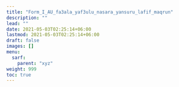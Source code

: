 ```yaml
---
title: "Form_I_AU_fa3ala_yaf3ulu_nasara_yansuru_lafif_maqrun"
description: ""
lead: ""
date: 2021-05-03T02:25:14+06:00
lastmod: 2021-05-03T02:25:14+06:00
draft: false
images: []
menu: 
  sarf:
    parent: "xyz"
weight: 999
toc: true
---
```



